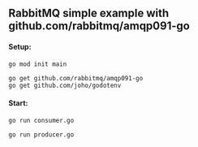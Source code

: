 ## RabbitMQ simple example with github.com/rabbitmq/amqp091-go

#### Setup:

```
go mod init main

go get github.com/rabbitmq/amqp091-go
go get github.com/joho/godotenv
```

#### Start:

```
go run consumer.go
```

```
go run producer.go
```
